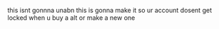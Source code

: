this isnt gonnna unabn this is gonna make it so ur account dosent get locked when u buy a alt or make a new one
